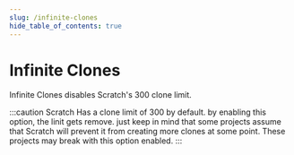 ```yaml
---
slug: /infinite-clones
hide_table_of_contents: true
---
```


# Infinite Clones

Infinite Clones disables Scratch's 300 clone limit.

:::caution
Scratch Has a clone limit of 300 by default. by enabling this option, the linit gets remove. just keep in mind that some projects assume that Scratch will prevent it from creating more clones at some point. These projects may break with this option enabled.
:::
